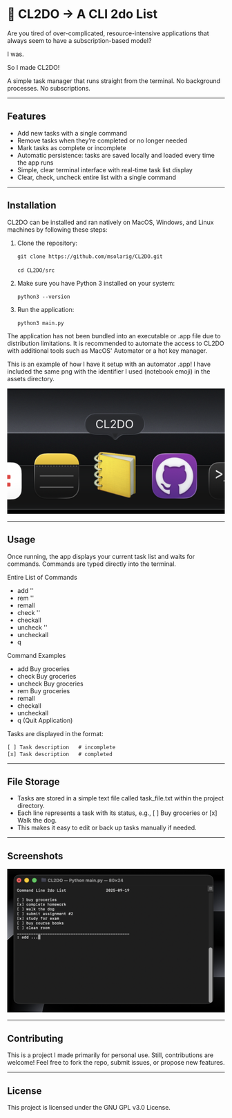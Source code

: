 # 📒 CL2DO -> A CLI 2do List

Are you tired of over-complicated, resource-intensive applications that always seem to have a subscription-based model?

I was.

So I made CL2DO!

A simple task manager that runs straight from the terminal. No background processes. No subscriptions.

---

## Features
*   Add new tasks with a single command
*   Remove tasks when they’re completed or no longer needed
*	Mark tasks as complete or incomplete
*   Automatic persistence: tasks are saved locally and loaded every time the app runs
*	Simple, clear terminal interface with real-time task list display
*   Clear, check, uncheck entire list with a single command

---

## Installation

CL2DO can be installed and ran natively on MacOS, Windows, and Linux machines by following these steps:
	
 1.	Clone the repository:

	```
 	git clone https://github.com/msolarig/CL2DO.git

 	cd CL2DO/src
	```
 
2.	Make sure you have Python 3 installed on your system:

	```
	python3 --version
 	```
 
3.	Run the application:

	```
	python3 main.py
	```
 
 The application has not been bundled into an executable or .app file due to distribution limitations. It is recommended to automate the access to CL2DO with additional tools such as MacOS' Automator or a hot key manager.
 
 This is an example of how I have it setup with an automator .app! I have included the same png with the identifier I used (notebook emoji) in the assets directory.
 
![Alt text](/assets/screenshots/screenshot_2.png?raw=true "screenshot 2")
 

---

## Usage

Once running, the app displays your current task list and waits for commands. Commands are typed directly into the terminal.

Entire List of Commands
* add '<task>'
* rem '<task>'
* remall
* check '<task>'
* checkall
* uncheck '<task>'
* uncheckall
* q

Command Examples
* add Buy groceries
* check Buy groceries
* uncheck Buy groceries
* rem Buy groceries
* remall
* checkall
* uncheckall
* q (Quit Application)

Tasks are displayed in the format:

```
[ ] Task description   # incomplete
[x] Task description   # completed
```

---

## File Storage

* Tasks are stored in a simple text file called task_file.txt within the project directory.
* Each line represents a task with its status, e.g., [ ] Buy groceries or [x] Walk the dog.
* This makes it easy to edit or back up tasks manually if needed.

---
## Screenshots

![Alt text](/assets/screenshots/screenshot_1.png?raw=true "Screenshot 1")

---

## Contributing

This is a project I made primarily for personal use. Still, contributions are welcome! Feel free to fork the repo, submit issues, or propose new features.

---

## License

This project is licensed under the GNU GPL v3.0 License.
